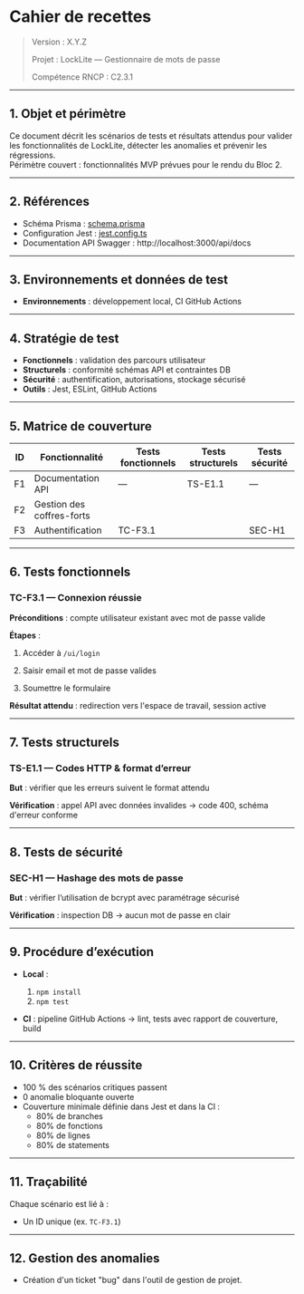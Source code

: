 # Cahier de recettes

> Version : X.Y.Z
>
> Projet : LockLite — Gestionnaire de mots de passe
>
> Compétence RNCP : C2.3.1

---

## 1. Objet et périmètre

Ce document décrit les scénarios de tests et résultats attendus pour valider les fonctionnalités de LockLite, détecter
les anomalies et prévenir les régressions.  
Périmètre couvert : fonctionnalités MVP prévues pour le rendu du Bloc 2.

---

## 2. Références

- Schéma Prisma : [schema.prisma](../prisma/schema.prisma)
- Configuration Jest : [jest.config.ts](../jest.config.ts)
- Documentation API Swagger : http://localhost:3000/api/docs

[//]: # (- Plan de correction des bogues &#40;C2.3.2&#41; : [lien])

---

## 3. Environnements et données de test

[//]: # (- **Environnements** : développement local, CI GitHub Actions, production &#40;Vercel&#41;)

- **Environnements** : développement local, CI GitHub Actions

[//]: # (TODO)

[//]: # (- **Comptes de test** :)

[//]: # (  - `admin@test.local` / `P@ssw0rd!123`)

[//]: # (  - `user@test.local` / `P@ssw0rd!123`)

[//]: # (- **Jeux de données** : vaults et entrées préremplis via seed Prisma)

---

## 4. Stratégie de test

- **Fonctionnels** : validation des parcours utilisateur
- **Structurels** : conformité schémas API et contraintes DB
- **Sécurité** : authentification, autorisations, stockage sécurisé
- **Outils** : Jest, ESLint, GitHub Actions

---

## 5. Matrice de couverture

| ID | Fonctionnalité            | Tests fonctionnels | Tests structurels | Tests sécurité |
|----|---------------------------|--------------------|-------------------|----------------|
| F1 | Documentation API         | —                  | TS-E1.1           | —              |
| F2 | Gestion des coffres-forts |                    |                   |                |
| F3 | Authentification          | TC-F3.1            |                   | SEC-H1         |

---

## 6. Tests fonctionnels

### TC-F3.1 — Connexion réussie

**Préconditions** : compte utilisateur existant avec mot de passe valide

**Étapes** :

1. Accéder à `/ui/login`

2. Saisir email et mot de passe valides

3. Soumettre le formulaire

**Résultat attendu** : redirection vers l'espace de travail, session active

---

## 7. Tests structurels

### TS-E1.1 — Codes HTTP & format d’erreur

**But** : vérifier que les erreurs suivent le format attendu

**Vérification** : appel API avec données invalides → code 400, schéma d'erreur conforme

---

## 8. Tests de sécurité

### SEC-H1 — Hashage des mots de passe

**But** : vérifier l’utilisation de bcrypt avec paramétrage sécurisé

**Vérification** : inspection DB → aucun mot de passe en clair

---

## 9. Procédure d’exécution

- **Local** :
  1. `npm install`
  2. `npm test`

- **CI** : pipeline GitHub Actions → lint, tests avec rapport de couverture, build

[//]: # (  2. `npm run prisma:reset`)

---

## 10. Critères de réussite

- 100 % des scénarios critiques passent
- 0 anomalie bloquante ouverte
- Couverture minimale définie dans Jest et dans la CI :
  - 80% de branches
  - 80% de fonctions
  - 80% de lignes
  - 80% de statements

---

## 11. Traçabilité

Chaque scénario est lié à :

- Un ID unique (ex. `TC-F3.1`)

[//]: # (TODO)

[//]: # (- Un test Jest &#40;`describe/it`&#41; reprenant cet ID)

---

## 12. Gestion des anomalies

 - Création d'un ticket "bug" dans l'outil de gestion de projet.

[//]: # (Ajout dans le Plan de correction des bogues &#40;C2.3.2&#41;.)

